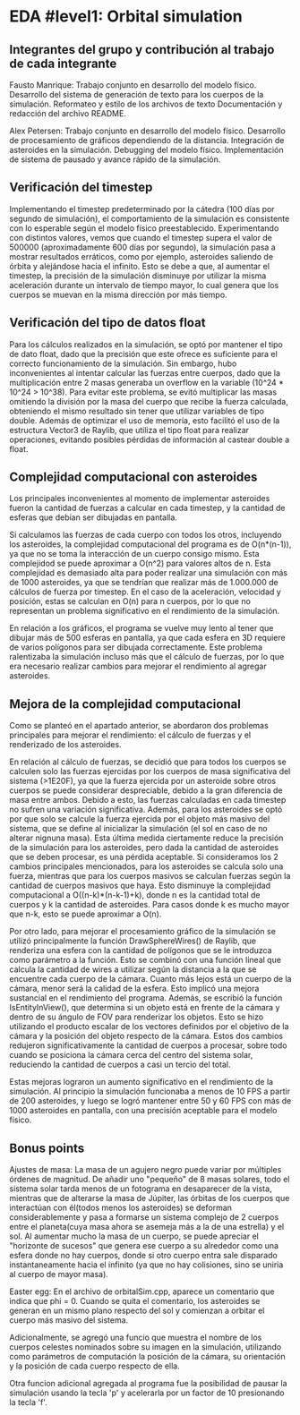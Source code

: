 # EDA #level1: Orbital simulation

## Integrantes del grupo y contribución al trabajo de cada integrante

Fausto Manrique: Trabajo conjunto en desarrollo del modelo físico. Desarrollo del sistema de
generación de texto para los cuerpos de la simulación. Reformateo y estilo de los archivos de texto
Documentación y redacción del archivo README.

Alex Petersen: Trabajo conjunto en desarrollo del modelo físico. Desarrollo de procesamiento de 
gráficos dependiendo de la distancia. Integración de asteroides en la simulación. 
Debugging del modelo físico. Implementación de sistema de pausado y avance rápido de la simulación.

## Verificación del timestep

Implementando el timestep predeterminado por la cátedra (100 días por segundo de simulación), el 
comportamiento de la simulación es consistente con lo esperable según el modelo físico 
preestablecido. Experimentando con distintos valores, vemos que cuando el timestep supera el valor
de 500000 (aproximadamente 600 días por segundo), la simulación pasa a mostrar resultados erráticos,
como por ejemplo, asteroides saliendo de órbita y alejándose hacia el infinito. Esto se debe a que,
al aumentar el timestep, la precisión de la simulación disminuye por utilizar la misma aceleración
durante un intervalo de tiempo mayor, lo cual genera que los cuerpos se muevan en la misma dirección por 
más tiempo. 

## Verificación del tipo de datos float

Para los cálculos realizados en la simulación, se optó por mantener el tipo de dato float, dado que la
precisión que este ofrece es suficiente para el correcto funcionamiento de la simulación. Sin embargo,
hubo inconvenientes al intentar calcular las fuerzas entre cuerpos, dado que la multiplicación entre 2
masas generaba un overflow en la variable (10^24 * 10^24 > 10^38). Para evitar este problema, se evitó multiplicar las masas
omitiendo la división por la masa del cuerpo que recibe la fuerza calculada, obteniendo el mismo resultado
sin tener que utilizar variables de tipo double. Además de optimizar el uso de memoria, esto facilitó el
uso de la estructura Vector3 de Raylib, que utiliza el tipo float para realizar operaciones, evitando 
posibles pérdidas de información al castear double a float.

## Complejidad computacional con asteroides

Los principales inconvenientes al momento de implementar asteroides fueron la cantidad de fuerzas a calcular
en cada timestep, y la cantidad de esferas que debían ser dibujadas en pantalla.

Si calculamos las fuerzas de cada cuerpo con todos los otros, incluyendo los asteroides, la complejidad
computacional del programa es de O(n*(n-1)), ya que no se toma la interacción de un cuerpo consigo mismo.
Esta complejidod se puede aproximar a O(n^2) para valores altos de n. Esta complejidad es demasiado alta
para poder realizar una simulación con más de 1000 asteroides, ya que se tendrían que realizar más de 
1.000.000 de cálculos de fuerza por timestep. En el caso de la aceleración, velocidad y posición, 
estas se calculan en O(n) para n cuerpos, por lo que no representan un problema significativo en el
rendimiento de la simulación.

En relación a los gráficos, el programa se vuelve muy lento al tener que dibujar más de 500 esferas en
pantalla, ya que cada esfera en 3D requiere de varios polígonos para ser dibujada correctamente. Este 
problema ralentizaba la simulación incluso más que el cálculo de fuerzas, por lo que era necesario 
realizar cambios para mejorar el rendimiento al agregar asteroides. 

## Mejora de la complejidad computacional

Como se planteó en el apartado anterior, se abordaron dos problemas principales para mejorar el
rendimiento: el cálculo de fuerzas y el renderizado de los asteroides.

En relación al cálculo de fuerzas, se decidió que para todos los cuerpos se calculen solo las fuerzas
ejercidas por los cuerpos de masa significativa del sistema (>1E20F), ya que la fuerza ejercida por un 
asteroide sobre otros cuerpos se puede considerar despreciable, debido a la gran diferencia de masa entre 
ambos. Debido a esto, las fuerzas calculadas en cada timestep no sufren una variación significativa.
Además, para los asteroides se optó por que solo se calcule la fuerza ejercida por el objeto más masivo 
del sistema, que se define al inicializar la simulación (el sol en caso de no alterar nignuna masa). 
Esta última medida ciertamente reduce la precisión de la simulación para los asteroides, pero dada 
la cantidad de asteroides que se deben procesar, es una pérdida aceptable. Si consideramos los 2 cambios 
principales mencionados, para los asteroides se calcula solo una fuerza, mientras que para los 
cuerpos masivos se calculan fuerzas según la cantidad de cuerpos masivos que haya. Esto disminuye 
la complejidad computacional a O((n-k)*(n-k-1)+k), donde n es la cantidad total de cuerpos y k la 
cantidad de asteroides. Para casos donde k es mucho mayor que n-k, esto se puede aproximar a O(n).

Por otro lado, para mejorar el procesamiento gráfico de la simulación se utilizó principalmente la función
DrawSphereWires() de Raylib, que renderiza una esfera con la cantidad de polígonos que se le introduzca como
parámetro a la función. Esto se combinó con una función lineal que calcula la cantidad de wires a utilizar
según la distancia a la que se encuentre cada cuerpo de la cámara. Cuanto más lejos está un cuerpo de la 
cámara, menor será la calidad de la esfera. Esto implicó una mejora sustancial en el rendimiento del programa.
Además, se escribió la función IsEntityInView(), que determina si un objeto está en frente de la cámara y 
dentro de su ángulo de FOV para renderizar los objetos. Esto se hizo utilizando el producto escalar de los 
vectores definidos por el objetivo de la cámara y la posición del objeto respecto de la cámara. Estos dos 
cambios redujeron significativamente la cantidad de cuerpos a procesar, sobre todo cuando se posiciona la
cámara cerca del centro del sistema solar, reduciendo la cantidad de cuerpos a casi un tercio del total.

Estas mejoras lograron un aumento significativo en el rendimiento de la simulación. Al principio la simulación
funcionaba a menos de 10 FPS a partir de 200 asteroides, y luego se logró mantener entre 50 y 60 FPS 
con más de 1000 asteroides en pantalla, con una precisión aceptable para el modelo físico.

## Bonus points

Ajustes de masa: La masa de un agujero negro puede variar por múltiples órdenes de magnitud. De 
añadir uno "pequeño" de 8 masas solares, todo el sistema solar tarda menos de un fotograma en 
desaparecer de la vista, mientras que de alterarse la masa de Júpiter, las órbitas de los cuerpos
que interactúan con él(todos menos los asteroides) se deforman considerablemente y pasa a formarse
un sistema complejo de 2 cuerpos entre el planeta(cuya masa ahora se asemeja más a la de una 
estrella) y el sol. Al aumentar mucho la masa de un cuerpo, se puede apreciar el "horizonte de sucesos"
que genera ese cuerpo a su alrededor como una esfera donde no hay cuerpos, donde si otro cuerpo entra 
sale disparado instantaneamente hacia el infinito (ya que no hay colisiones, sino se uniria al 
cuerpo de mayor masa).

Easter egg: En el archivo de orbitalSim.cpp, aparece un comentario que indica que phi = 0. Cuando 
se quita el comentario, los asteroides se generan en un mismo plano respecto del sol y comienzan 
a orbitar el cuerpo más masivo del sistema.

Adicionalmente, se agregó una funcio que muestra el nombre de los cuerpos celestes nominados
sobre su imagen en la simulación, utilizando como parámetros de computación la posición de la 
cámara, su orientación y la posición de cada cuerpo respecto de ella.

Otra funcion adicional agregada al programa fue la posibilidad de pausar la simulación usando la tecla
'p' y acelerarla por un factor de 10 presionando la tecla 'f'.
